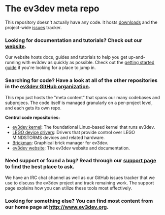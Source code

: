 The ev3dev meta repo
====================

This repository doesn't actually have any code. It hosts [downloads](https://github.com/ev3dev/ev3dev/releases) and the project-wide  [issues](https://github.com/ev3dev/ev3dev/issues) tracker.

### Looking for documentation and tutorials? Check out our [website](http://www.ev3dev.org).

Our website hosts docs, guides and tutorials to help you get up-and-running with ev3dev as quickly as possible. Check out the [getting started guide](http://www.ev3dev.org/docs/getting-started/) if you're looking for a place to jump in.

### Searching for code? Have a look at all of the other repositories in the [ev3dev GitHub organization](https://github.com/ev3dev).

This repo just hosts the "meta content" that spans our many codebases and subprojecs. The code itself is managed granularly on a per-project level, and each gets its own repo.

**Central code repositories:**
- [ev3dev kernel](https://github.com/ev3dev/ev3-kernel): The foundational Linux-based kernel that runs ev3dev.
- [LEGO device drivers](https://github.com/ev3dev/lego-linux-drivers): Drivers that provide control over LEGO MINDSTORMS devices and related hardware.
- [Brickman](https://github.com/ev3dev/brickman): Graphical brick manager for ev3dev.
- [ev3dev website](https://github.com/ev3dev/ev3dev.github.io): The ev3dev website and documentation.

### Need support or found a bug? Read through our [support page](http://www.ev3dev.org/support/) to find the best place to ask.

We have an IRC chat channel as well as our GitHub issues tracker that we use to discuss the ev3dev project and track remaining work. The support page explains how you can utilize these tools most effectively.

### Looking for something else? You can find most content from our home page at <http://www.ev3dev.org>.
